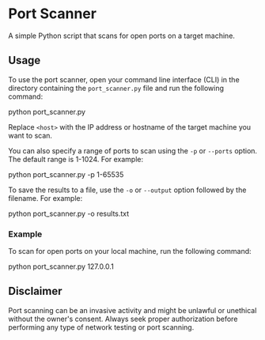 # Port Scanner

A simple Python script that scans for open ports on a target machine.

## Usage

To use the port scanner, open your command line interface (CLI) in the directory containing the `port_scanner.py` file and run the following command:

python port_scanner.py <host>

Replace `<host>` with the IP address or hostname of the target machine you want to scan.

You can also specify a range of ports to scan using the `-p` or `--ports` option. The default range is 1-1024. For example:

python port_scanner.py <host> -p 1-65535

To save the results to a file, use the `-o` or `--output` option followed by the filename. For example:

python port_scanner.py <host> -o results.txt

### Example

To scan for open ports on your local machine, run the following command:

python port_scanner.py 127.0.0.1

## Disclaimer

Port scanning can be an invasive activity and might be unlawful or unethical without the owner's consent. Always seek proper authorization before performing any type of network testing or port scanning.
